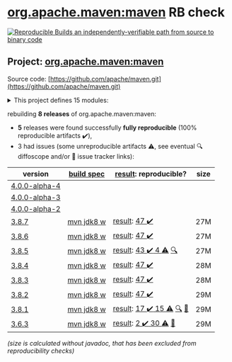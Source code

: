 [org.apache.maven:maven](https://search.maven.org/artifact/org.apache.maven/maven/) RB check
=======

[![Reproducible Builds](https://reproducible-builds.org/images/logos/rb.svg) an independently-verifiable path from source to binary code](https://reproducible-builds.org/)

## Project: [org.apache.maven:maven](https://search.maven.org/artifact/org.apache.maven/maven/)

Source code: [https://github.com/apache/maven.git](https://github.com/apache/maven.git)

<details><summary>This project defines 15 modules:</summary>

* [org.apache.maven:apache-maven](https://search.maven.org/artifact/org.apache.maven/apache-maven/)
* [org.apache.maven:maven](https://search.maven.org/artifact/org.apache.maven/maven/)
* [org.apache.maven:maven-artifact](https://search.maven.org/artifact/org.apache.maven/maven-artifact/)
* [org.apache.maven:maven-builder-support](https://search.maven.org/artifact/org.apache.maven/maven-builder-support/)
* [org.apache.maven:maven-compat](https://search.maven.org/artifact/org.apache.maven/maven-compat/)
* [org.apache.maven:maven-core](https://search.maven.org/artifact/org.apache.maven/maven-core/)
* [org.apache.maven:maven-embedder](https://search.maven.org/artifact/org.apache.maven/maven-embedder/)
* [org.apache.maven:maven-model](https://search.maven.org/artifact/org.apache.maven/maven-model/)
* [org.apache.maven:maven-model-builder](https://search.maven.org/artifact/org.apache.maven/maven-model-builder/)
* [org.apache.maven:maven-plugin-api](https://search.maven.org/artifact/org.apache.maven/maven-plugin-api/)
* [org.apache.maven:maven-repository-metadata](https://search.maven.org/artifact/org.apache.maven/maven-repository-metadata/)
* [org.apache.maven:maven-resolver-provider](https://search.maven.org/artifact/org.apache.maven/maven-resolver-provider/)
* [org.apache.maven:maven-settings](https://search.maven.org/artifact/org.apache.maven/maven-settings/)
* [org.apache.maven:maven-settings-builder](https://search.maven.org/artifact/org.apache.maven/maven-settings-builder/)
* [org.apache.maven:maven-slf4j-provider](https://search.maven.org/artifact/org.apache.maven/maven-slf4j-provider/)
</details>

rebuilding **8 releases** of org.apache.maven:maven:
- **5** releases were found successfully **fully reproducible** (100% reproducible artifacts :heavy_check_mark:),
- 3 had issues (some unreproducible artifacts :warning:, see eventual :mag: diffoscope and/or :memo: issue tracker links):

| version | [build spec](/BUILDSPEC.md) | [result](https://reproducible-builds.org/docs/jvm/): reproducible? | size |
| -- | --------- | ------ | -- |
| [4.0.0-alpha-4](https://search.maven.org/artifact/org.apache.maven/maven/4.0.0-alpha-4/pom) | | | |
| [4.0.0-alpha-3](https://search.maven.org/artifact/org.apache.maven/maven/4.0.0-alpha-3/pom) | | | |
| [4.0.0-alpha-2](https://search.maven.org/artifact/org.apache.maven/maven/4.0.0-alpha-2/pom) | | | |
| [3.8.7](https://search.maven.org/artifact/org.apache.maven/maven/3.8.7/pom) | [mvn jdk8 w](maven-3.8.7.buildspec) | [result](maven-3.8.7.buildinfo): [47 :heavy_check_mark: ](maven-3.8.7.buildcompare) | 27M |
| [3.8.6](https://search.maven.org/artifact/org.apache.maven/maven/3.8.6/pom) | [mvn jdk8 w](maven-3.8.6.buildspec) | [result](maven-3.8.6.buildinfo): [47 :heavy_check_mark: ](maven-3.8.6.buildcompare) | 27M |
| [3.8.5](https://search.maven.org/artifact/org.apache.maven/maven/3.8.5/pom) | [mvn jdk8 w](maven-3.8.5.buildspec) | [result](maven-3.8.5.buildinfo): [43 :heavy_check_mark:  4 :warning:](maven-3.8.5.buildcompare) [:mag:](maven-3.8.5.diffoscope) | 27M |
| [3.8.4](https://search.maven.org/artifact/org.apache.maven/maven/3.8.4/pom) | [mvn jdk8 w](maven-3.8.4.buildspec) | [result](maven-3.8.4.buildinfo): [47 :heavy_check_mark: ](maven-3.8.4.buildcompare) | 28M |
| [3.8.3](https://search.maven.org/artifact/org.apache.maven/maven/3.8.3/pom) | [mvn jdk8 w](maven-3.8.3.buildspec) | [result](maven-3.8.3.buildinfo): [47 :heavy_check_mark: ](maven-3.8.3.buildcompare) | 28M |
| [3.8.2](https://search.maven.org/artifact/org.apache.maven/maven/3.8.2/pom) | [mvn jdk8 w](maven-3.8.2.buildspec) | [result](maven-3.8.2.buildinfo): [47 :heavy_check_mark: ](maven-3.8.2.buildcompare) | 29M |
| [3.8.1](https://search.maven.org/artifact/org.apache.maven/maven/3.8.1/pom) | [mvn jdk8 w](maven-3.8.1.buildspec) | [result](maven-3.8.1.buildinfo): [17 :heavy_check_mark:  15 :warning:](maven-3.8.1.buildcompare) [:mag:](maven-3.8.1.diffoscope) [:memo:](https://issues.apache.org/jira/browse/MNG-7155) | 29M |
| [3.6.3](https://search.maven.org/artifact/org.apache.maven/maven/3.6.3/pom) | [mvn jdk8 w](maven-3.6.3.buildspec) | [result](apache-maven-3.6.3.buildinfo): [2 :heavy_check_mark:  30 :warning:](apache-maven-3.6.3.buildcompare) [:memo:](https://issues.apache.org/jira/browse/MNG-6859) | 29M |

<i>(size is calculated without javadoc, that has been excluded from reproducibility checks)</i>
